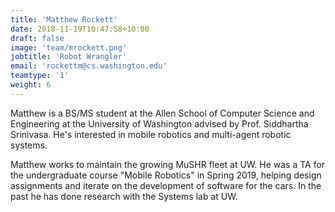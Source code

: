 ```yaml
---
title: 'Matthew Rockett'
date: 2018-11-19T10:47:58+10:00
draft: false
image: 'team/mrockett.png'
jobtitle: 'Robot Wrangler'
email: 'rockettm@cs.washington.edu'
teamtype: '1'
weight: 6
---
```


Matthew is a BS/MS student at the Allen School of Computer Science and Engineering at the University of Washington advised by Prof. Siddhartha Srinivasa. He's interested in mobile robotics and multi-agent robotic systems.

Matthew works to maintain the growing MuSHR fleet at UW. He was a TA for the undergraduate course "Mobile Robotics" in Spring 2019, helping design assignments and iterate on the development of software for the cars. In the past he has done research with the Systems lab at UW.
